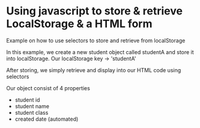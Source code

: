 # Using javascript to store & retrieve LocalStorage & a HTML form
Example on how to use selectors to store and retrieve from localStorage

In this example, we create a new student object called studentA and store it into localStorage. 
Our localStorage key -> 'studentA'

After storing, we simply retrieve and display into our HTML code using selectors

Our object consist of 4 properties
- student id
- student name
- student class
- created date (automated)

